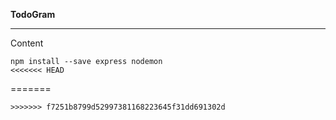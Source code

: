 <b>TodoGram</b>
<hr/>

Content

```
npm install --save express nodemon
<<<<<<< HEAD
```
=======
```
>>>>>>> f7251b8799d52997381168223645f31dd691302d
